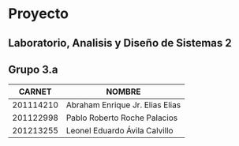 # Proyecto
## Laboratorio, Analisis y Diseño de Sistemas 2
## Grupo 3.a


CARNET | NOMBRE
--- | ---
201114210 | Abraham Enrique Jr. Elias Elias 
201122998 | Pablo Roberto Roche Palacios
201213255 | Leonel Eduardo Ávila Calvillo